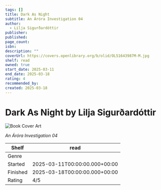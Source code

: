 ```yaml
---
tags: []
title: Dark As Night
subtitle: An Áróra Investigation 04
author:
  - Lilja Sigurðardóttir
publisher: 
published: 
page_count: 
isbn: 
description: ""
coverUrl: https://covers.openlibrary.org/b/olid/OL51643987M-M.jpg
shelf: read
owned: true
start_date: 2025-03-11
end_date: 2025-03-18
rating: 4
recommended_by: 
created: 2025-03-18
---
```


# Dark As Night by Lilja Sigurðardóttir

![Book Cover Art](https://covers.openlibrary.org/b/olid/OL51643987M-M.jpg)

_An Áróra Investigation 04_

| Shelf | read |
| --- | --- |
| Genre |  |
| Started | 2025-03-11T00:00:00.000+00:00 |
| Finished | 2025-03-18T00:00:00.000+00:00 |
| Rating | 4/5 |

